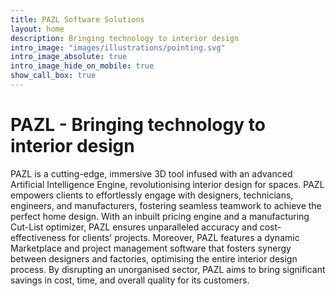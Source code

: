 ```yaml
---
title: PAZL Software Solutions
layout: home
description: Bringing technology to interior design
intro_image: "images/illustrations/pointing.svg"
intro_image_absolute: true
intro_image_hide_on_mobile: true
show_call_box: true
---
```


# PAZL - Bringing technology to interior design

PAZL is a cutting-edge, immersive 3D tool infused with an advanced Artificial
Intelligence Engine, revolutionising interior design for spaces. PAZL empowers
clients to effortlessly engage with designers, technicians, engineers, and
manufacturers, fostering seamless teamwork to achieve the perfect home design.
With an inbuilt pricing engine and a manufacturing Cut-List optimizer, PAZL
ensures unparalleled accuracy and cost-effectiveness for clients' projects.
Moreover, PAZL features a dynamic Marketplace and project management software
that fosters synergy between designers and factories, optimising the entire
interior design process. By disrupting an unorganised sector, PAZL aims to
bring significant savings in cost, time, and overall quality for its customers.
